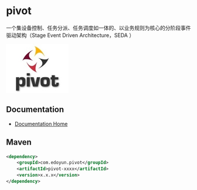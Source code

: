 # pivot
一个集设备控制、任务分派、任务调度如一体的、以业务规则为核心的分阶段事件驱动架构（Stage Event Driven Architecture，SEDA ）

![pivot](logo.jpg "pivot")

## Documentation

- [Documentation Home](https://github.com/edoyun/pivot/wiki)

## Maven

```xml
<dependency>
    <groupId>com.edoyun.pivot</groupId>
    <artifactId>pivot-xxxx</artifactId>
    <version>x.x.x</version>
</dependency>
```

